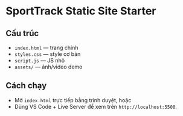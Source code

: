 # SportTrack Static Site Starter

## Cấu trúc
- `index.html` — trang chính
- `styles.css` — style cơ bản
- `script.js` — JS nhỏ
- `assets/` — ảnh/video demo

## Cách chạy
- Mở `index.html` trực tiếp bằng trình duyệt, hoặc
- Dùng VS Code + Live Server để xem trên `http://localhost:5500`.
